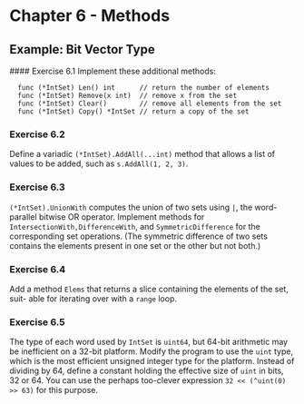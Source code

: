 # Chapter 6 - Methods

## Example: Bit Vector Type

#### Exercise 6.1
Implement these additional methods:
```
  func (*IntSet) Len() int      // return the number of elements
  func (*IntSet) Remove(x int)  // remove x from the set
  func (*IntSet) Clear()        // remove all elements from the set
  func (*IntSet) Copy() *IntSet // return a copy of the set
```

### Exercise 6.2
Define a variadic `(*IntSet).AddAll(...int)` method that allows a list of values
to be added, such as `s.AddAll(1, 2, 3)`.

### Exercise 6.3
`(*IntSet).UnionWith` computes the union of two sets using `|`, the
word-parallel bitwise OR operator. Implement methods for
`IntersectionWith,DifferenceWith`, and `SymmetricDifference` for the
corresponding set operations. (The symmetric difference of two sets contains the
elements present in one set or the other but not both.)

### Exercise 6.4
Add a method `Elems` that returns a slice containing the elements of the set, suit-
able for iterating over with a `range` loop.

### Exercise 6.5
The type of each word used by `IntSet` is `uint64`, but 64-bit arithmetic may be
inefficient on a 32-bit platform. Modify the program to use the `uint` type,
which is the most efficient unsigned integer type for the platform. Instead of
dividing by 64, define a constant holding the effective size of `uint` in bits,
32 or 64. You can use the perhaps too-clever expression `32 << (^uint(0) >> 63)`
for this purpose.
